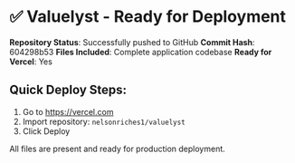 # ✅ Valuelyst - Ready for Deployment

**Repository Status**: Successfully pushed to GitHub
**Commit Hash**: 604298b53
**Files Included**: Complete application codebase
**Ready for Vercel**: Yes

## Quick Deploy Steps:
1. Go to https://vercel.com
2. Import repository: `nelsonriches1/valuelyst`  
3. Click Deploy

All files are present and ready for production deployment.
